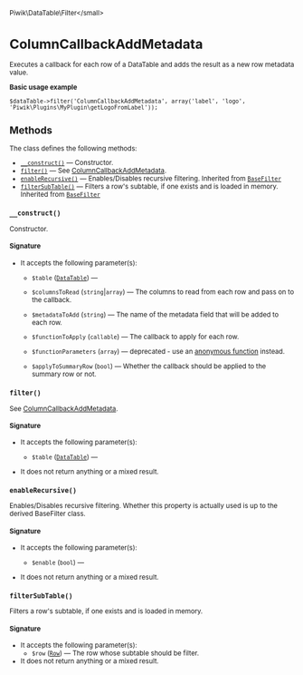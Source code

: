 <small>Piwik\DataTable\Filter\</small>

ColumnCallbackAddMetadata
=========================

Executes a callback for each row of a DataTable and adds the result as a new row metadata value.

**Basic usage example**

    $dataTable->filter('ColumnCallbackAddMetadata', array('label', 'logo', 'Piwik\Plugins\MyPlugin\getLogoFromLabel'));

Methods
-------

The class defines the following methods:

- [`__construct()`](#__construct) &mdash; Constructor.
- [`filter()`](#filter) &mdash; See [ColumnCallbackAddMetadata](/api-reference/Piwik/DataTable/Filter/ColumnCallbackAddMetadata).
- [`enableRecursive()`](#enablerecursive) &mdash; Enables/Disables recursive filtering. Inherited from [`BaseFilter`](../../../Piwik/DataTable/BaseFilter.md)
- [`filterSubTable()`](#filtersubtable) &mdash; Filters a row's subtable, if one exists and is loaded in memory. Inherited from [`BaseFilter`](../../../Piwik/DataTable/BaseFilter.md)

<a name="__construct" id="__construct"></a>
<a name="__construct" id="__construct"></a>
### `__construct()`

Constructor.

#### Signature

-  It accepts the following parameter(s):
    - `$table` ([`DataTable`](../../../Piwik/DataTable.md)) &mdash;
      
    - `$columnsToRead` (`string`|`array`) &mdash;
       The columns to read from each row and pass on to the callback.
    - `$metadataToAdd` (`string`) &mdash;
       The name of the metadata field that will be added to each row.
    - `$functionToApply` (`callable`) &mdash;
       The callback to apply for each row.
    - `$functionParameters` (`array`) &mdash;
       deprecated - use an [anonymous function](http://php.net/manual/en/functions.anonymous.php) instead.
    - `$applyToSummaryRow` (`bool`) &mdash;
       Whether the callback should be applied to the summary row or not.

<a name="filter" id="filter"></a>
<a name="filter" id="filter"></a>
### `filter()`

See [ColumnCallbackAddMetadata](/api-reference/Piwik/DataTable/Filter/ColumnCallbackAddMetadata).

#### Signature

-  It accepts the following parameter(s):
    - `$table` ([`DataTable`](../../../Piwik/DataTable.md)) &mdash;
      
- It does not return anything or a mixed result.

<a name="enablerecursive" id="enablerecursive"></a>
<a name="enableRecursive" id="enableRecursive"></a>
### `enableRecursive()`

Enables/Disables recursive filtering. Whether this property is actually used
is up to the derived BaseFilter class.

#### Signature

-  It accepts the following parameter(s):
    - `$enable` (`bool`) &mdash;
      
- It does not return anything or a mixed result.

<a name="filtersubtable" id="filtersubtable"></a>
<a name="filterSubTable" id="filterSubTable"></a>
### `filterSubTable()`

Filters a row's subtable, if one exists and is loaded in memory.

#### Signature

-  It accepts the following parameter(s):
    - `$row` ([`Row`](../../../Piwik/DataTable/Row.md)) &mdash;
       The row whose subtable should be filter.
- It does not return anything or a mixed result.

